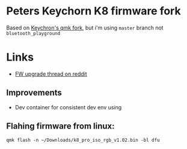 # Peters Keychorn K8 firmware fork

Based on [Keychron's qmk fork](https://github.com/Keychron/qmk_firmware/tree/bluetooth_playground/keyboards/keychron), but i'm using `master` branch not `bluetooth_playground`

# Links
  * [FW upgrade thread on reddit](https://www.reddit.com/r/Keychron/comments/11p5go9/how_do_upgrade_to_firmware/)
  



## Improvements
 * Dev container for consistent dev env using 
 
 
 
## Flahing firmware from linux:
 

 ```
 qmk flash -n ~/Downloads/k8_pro_iso_rgb_v1.02.bin -bl dfu
 ```
 